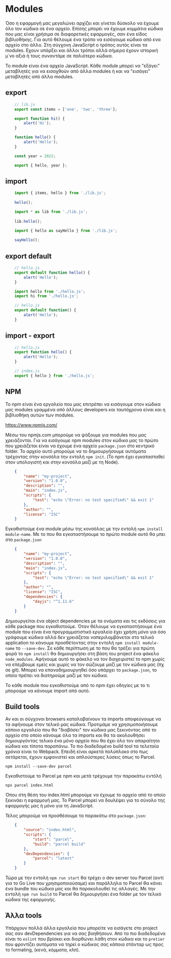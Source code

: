 # Modules

Όσο η εφαρμογή μας μεγαλώνει αρχίζει και γίνεται δύσκολο να έχουμε όλο τον κώδικα σε ένα αρχείο. Επίσης μπορέι να έχουμε κομμάτια κώδικα που μας είναι χρήσιμα σε διαφορετικές εφαρμογές, σαν ένα είδος βιβλιοθήκης. Για αυτό θέλουμε ένα τρόπο να εισάγουμε κώδικα από ενα αρχείο στο άλλο. Στη σύγχονη JavaScript ο τρόπος αυτός είναι τα modules. Εχουν υπάρξει και άλλοι τρόποι αλλά σήμερα έχουν ιστορική μ΄νο αξιά ή τους συναντάμε σε παλιότερο κώδικα.

Το module είναι ένα αρχείο JavaScript. Κάθε module μπορεί να "εξάγει" μεταβλητές για να εισαχθούν από άλλα modules ή και να "εισάγει" μεταβλητές από άλλα modules.

## export

```js
    // lib.js
    export const items = ['one', 'two', 'three'];

    export function hi() {
        alert('Hi');
    }

    function hello() {
        alert('Hello');
    }

    const year = 2022;

    export { hello, year };

```

## import 
```js
    import { items, hello } from './lib.js';
    
    hello();
```

```js
    import * as lib from './lib.js';
    
    lib.hello();
```

```js
    import { hello as sayHello } from './lib.js';
    
    sayHello();
```

## export default
```js
    // hello.js
    export default function hello() {
        alert('Hello');
    }
```

```js
    import hello from './hello.js';
    import hi from './hello.js'; 
```

```js
    // hello.js
    export default function() {
        alert('Hello');
    }
```

## import - export
```js
    // hello.js
    export function hello() {
        alert('Hello');
    }
```
```js
    // index.js
    export { hello } from './hello.js';

```

## NPM

Το npm είναι ένα εργαλείο που μας επιτρέπει να εισάγουμε στον κώδικα μας modules γραμμένα από άλλους developers και ταυτόχρονα είναι και η βιβλιοθήκη αυτών των modules.

https://www.npmjs.com/

Μέσω του npmjs.com μπορούμε να ψάξουμε για modules που μας χρειάζονται. Για να εισάγουμε npm modules στον κώδικα μας το πρώτο που χρειάζεται είναι να έχουμε ένα αρχείο `package.json` στο κεντρικό folder. Το αρχείο αυτό μπορούμε να το δημιουργήσουμε αυτόματα τρέχοντας στην κονσόλα την εντολή `npm init`. (Το npm έχει εγκατασταθεί στον υπολογιστή και στην κονσόλα μαζί με τη Node).

```json
    {
        "name": "my-project",
        "version": "1.0.0",
        "description": "",
        "main": "index.js",
        "scripts": {
            "test": "echo \"Error: no test specified\" && exit 1"
        },
        "author": "",
        "license": "ISC"
    }
```

Εγκαθιστούμε ένα module μέσω της κονσόλας με την εντολή `npm install module-name`. Με το που θα εγκαταστήσουμε το πρώτο module αυτό θα μπει στο `package.json`

```json
    {
        "name": "my-project",
        "version": "1.0.0",
        "description": "",
        "main": "index.js",
        "scripts": {
            "test": "echo \"Error: no test specified\" && exit 1"
        },
        "author": "",
        "license": "ISC",
        "dependencies": {
            "dayjs": "^1.11.6"
        }
    }
```

Δημιουργείται ένα object dependencies με τα ονόματα και τις εκδόσεις για κάθε package που εγκαθιστούμε. Όταν θέλουμε να εγκαταστήσουμε ένα module που είναι ένα προγραμματιστικό εργαλείο έχει χρήση μόνο για όσο γράφουμε κώδικα αλλά δεν χρειάζεται ναπεριλαμβάνεται στο τελικό application το κάνουμε προσθέτοντας στην εντολή `npm install module-name` το `--save-dev`. Σε κάθε περίπτωση με το που θα τρέξει για πρώτη φορά το `npm install` θα δημιουργήσει στη βάση του project ένα φάκελο `node_modules`. Αφήνουμε αυτό το φάκελο να τον διαχειριστεί το npm χωρίς να επέμβουμε εμείς και χωρίς να τον σώζουμε μαζί με τον κώδικα μας (πχ σε git). Μπορεί να επαναδημιουργηθεί όσο υπάρχει το `package.json`, το οποίο πρέπει να διατηρούμε μαζί με τον κώδικα.

Το κάθε module που εγκαθιστούμε από το npm έχει οδηγίες με το τι μπορούμε να κάνουμε import από αυτό.

## Build tools

Αν και οι σύγχονοι browsers καταλαβαίνουν τα imports αποφεύγουμε να τα αφήνουμε στον τελικό μας κώδικα. Προτιμάμε να χρησιμοποιήσουμε κάποιο εργαλείο που θα "διαβάσει" τον κώδικα μας ξεκινόντας από το αρχείο στο οποίο κάνουμε όλα τα imports και θα τα ακολουθήσει δημιουργόντας τελικα ένα μόνο αρχείο που θα έχει όλο τον απαραίτητο κώδικα και τίποτα παραπάνω. Το πιο διαδεδομένο build tool τα τελεταία χρόνια είναι το Webpack. Επειδή είναι αρκετά πολύπλοκο στο πως σετάρεται, έχουν εμφανιστεί και απλούστερες λύσεις όπως το Parcel. 

```
npm install --save-dev parcel
```
Εγκαθιστούμε το Parcel με npm και μετά τρέχουμε την παρακάτω εντόλή

```
npx parcel index.html
```
Όπου στη θέση του index.html μπορούμε να έχουμε το αρχείο από το οποίο ξεκινάει η εφαρμογή μας. Το Parcel μπορεί να δουλέψει για το σύνολο της εφαρμογής μας ή μόνο για τη JavaScript.

Τέλος μπορούμε να προσθέσουμε τα παρακάτω στο `package.json`:

```json
    {
        "source": "index.html",
        "scripts": {
            "start": "parcel",
            "build": "parcel build"
        },
        "devDependencies": {
            "parcel": "latest"
        }
    }
```
Τώρα με την εντολή `npm run start` θα τρέχει ο dev server του Parcel (αντί για το Go Live που χρησιμοποιούσαμε) και παράλληλα το Parcel θα κάνει ένα bundle του κώδικα μας και θα παρακολουθεί τις αλλαγές. Με την εντολή `npm run build` το Parcel θα δημιουργήσει ένα folder με τον τελικό κώδικα της εφαρμογής.

## Άλλα tools

Υπάρχουν πολλά άλλα εργαλεία που μπορείτε να εισάγετε στο project σας σαν devDependencies για να σας βοηθήσουν. Από τα πιο διαδεδομένα είναι το `eslint` που βρίσκει και διορθώνει λάθη στον κώδικα και το `pretier` που φροντίζει αυτόματα να τηρεί ο κώδικας σας κάποια στάνταρ ως προς το formating, (κενά, κόμματα, κλπ).
